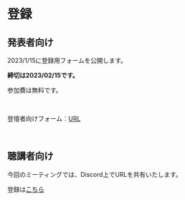 # 登録

## 発表者向け

2023/1/15に登録用フォームを公開します。

**締切は2023/02/15です。**

参加費は無料です。

<br>

登壇者向けフォーム：[URL](https://forms.gle/BdHAQWPK4FbQ7vbw6)

<br>

## 聴講者向け

今回のミーティングでは、Discord上でURLを共有いたします。

登録は[こちら](https://nitkk-ros-team.github.io/04_discord/index.html）から確認してください。（github.ioへのURL)

<br>
